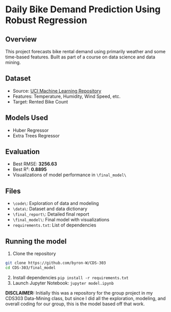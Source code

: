 # Daily Bike Demand Prediction Using Robust Regression

## Overview
This project forecasts bike rental demand using primarily weather and some time-based features. Built as part of a course on data science and data mining.
## Dataset
- Source: [UCI Machine Learning Repository](https://doi.org/10.24432/C5F62R)
- Features: Temperature, Humidity, Wind Speed, etc.
- Target: Rented Bike Count
## Models Used
- Huber Regressor
- Extra Trees Regressor
## Evaluation
- Best RMSE: **3256.63**
- Best R²: **0.8895**
- Visualizations of model performance in `\final_model\`
## Files
- `\code\`: Exploration of data and modeling
- `\data\`: Dataset and data dictionary
- `\final_report\`: Detailed final report
- `\final_model\`: Final model with visualizations
- `requirements.txt`: List of dependencies
## Running the model
1. Clone the repository
```bash
git clone https://github.com/byron-W/CDS-303
cd CDS-303/final_model
```
2. Install dependencies
`pip install -r requirements.txt`
3. Launch Jupyter Notebook:
`jupyter model.ipynb`

**DISCLAIMER:** Initially this was a repository for the group project in my CDS303 Data-Mining class, but since I did all the exploration, modeling, and overall coding for our group, this is the model based off that work. 